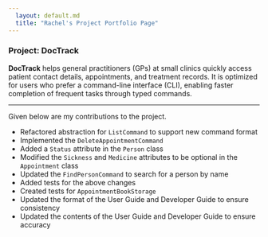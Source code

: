 ```yaml
---
  layout: default.md
  title: "Rachel's Project Portfolio Page"
---
```


### Project: DocTrack

**DocTrack** helps general practitioners (GPs) at small clinics quickly access patient contact details, appointments, and treatment records. It is optimized for users who prefer a command-line interface (CLI), enabling faster completion of frequent tasks through typed commands.

---

Given below are my contributions to the project.
- Refactored abstraction for `ListCommand` to support new command format
- Implemented the `DeleteAppointmentCommand` 
- Added a `Status` attribute in the `Person` class
- Modified the `Sickness` and `Medicine` attributes to be optional in the `Appointment` class
- Updated the `FindPersonCommand` to search for a person by name
- Added tests for the above changes
- Created tests for `AppointmentBookStorage`
- Updated the format of the User Guide and Developer Guide to ensure consistency
- Updated the contents of the User Guide and Developer Guide to ensure accuracy